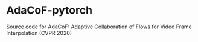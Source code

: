 # AdaCoF-pytorch
Source code for AdaCoF: Adaptive Collaboration of Flows for Video Frame Interpolation (CVPR 2020)
